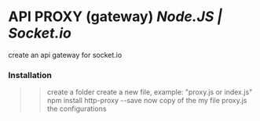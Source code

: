 # API PROXY (gateway) *Node.JS | Socket.io*
create an api gateway for socket.io

### Installation
>> create a folder
>> create a new file, example: "proxy.js or index.js" 
>> npm install http-proxy --save
>> now copy of the my file proxy.js the configurations